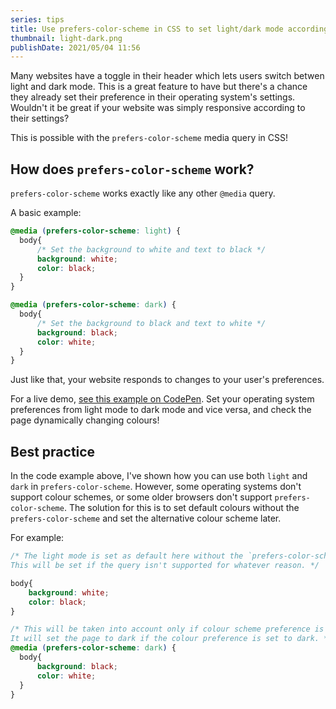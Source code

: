 ```yaml
---
series: tips
title: Use prefers-color-scheme in CSS to set light/dark mode according to user's settings!
thumbnail: light-dark.png
publishDate: 2021/05/04 11:56
---
```


Many websites have a toggle in their header which lets users switch betwen light and dark mode. This is a great feature to have but there's a chance they already set their preference in their operating system's settings. Wouldn't it be great if your website was simply responsive according to their settings?

This is possible with the `prefers-color-scheme` media query in CSS!

## How does `prefers-color-scheme` work?

`prefers-color-scheme` works exactly like any other `@media` query.

A basic example:

```css
@media (prefers-color-scheme: light) {
  body{
      /* Set the background to white and text to black */
      background: white;
      color: black;
  }
}

@media (prefers-color-scheme: dark) {
  body{
      /* Set the background to black and text to white */
      background: black;
      color: white;
  }
}
```

Just like that, your website responds to changes to your user's preferences.

For a live demo, [see this example on CodePen](https://codepen.io/SavvStudio/pen/ExWYgYj). Set your operating system preferences from light mode to dark mode and vice versa, and check the page dynamically changing colours!

## Best practice

In the code example above, I've shown how you can use both `light` and `dark` in `prefers-color-scheme`. However, some operating systems don't support colour schemes, or some older browsers don't support `prefers-color-scheme`. The solution for this is to set default colours without the `prefers-color-scheme` and set the alternative colour scheme later.

For example:

```css
/* The light mode is set as default here without the `prefers-color-scheme` query.
This will be set if the query isn't supported for whatever reason. */

body{
    background: white;
    color: black;
}

/* This will be taken into account only if colour scheme preference is supported by the operating system or browser.
It will set the page to dark if the colour preference is set to dark. */
@media (prefers-color-scheme: dark) {
  body{
      background: black;
      color: white;
  }
}
```